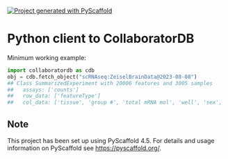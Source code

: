 <!-- These are examples of badges you might want to add to your README:
     please update the URLs accordingly

[![Built Status](https://api.cirrus-ci.com/github/<USER>/collaboratordb.svg?branch=main)](https://cirrus-ci.com/github/<USER>/collaboratordb)
[![ReadTheDocs](https://readthedocs.org/projects/collaboratordb/badge/?version=latest)](https://collaboratordb.readthedocs.io/en/stable/)
[![Coveralls](https://img.shields.io/coveralls/github/<USER>/collaboratordb/main.svg)](https://coveralls.io/r/<USER>/collaboratordb)
[![PyPI-Server](https://img.shields.io/pypi/v/collaboratordb.svg)](https://pypi.org/project/collaboratordb/)
[![Conda-Forge](https://img.shields.io/conda/vn/conda-forge/collaboratordb.svg)](https://anaconda.org/conda-forge/collaboratordb)
[![Monthly Downloads](https://pepy.tech/badge/collaboratordb/month)](https://pepy.tech/project/collaboratordb)
[![Twitter](https://img.shields.io/twitter/url/http/shields.io.svg?style=social&label=Twitter)](https://twitter.com/collaboratordb)
-->

[![Project generated with PyScaffold](https://img.shields.io/badge/-PyScaffold-005CA0?logo=pyscaffold)](https://pyscaffold.org/)

# Python client to CollaboratorDB

Minimum working example:

```python
import collaboratordb as cdb
obj = cdb.fetch_object("scRNAseq:ZeiselBrainData@2023-08-08")
## Class SummarizedExperiment with 20006 features and 3005 samples
##   assays: ['counts']
##   row_data: ['featureType']
##   col_data: ['tissue', 'group #', 'total mRNA mol', 'well', 'sex', 'age', 'diameter', 'cell_id', 'level1class', 'level2class']
```

## Note

This project has been set up using PyScaffold 4.5. For details and usage
information on PyScaffold see https://pyscaffold.org/.
